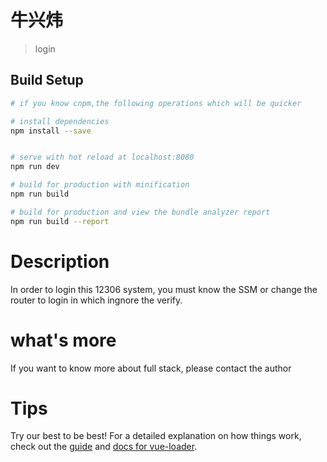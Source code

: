 <!--
 * @Author: your name
 * @Date:2020-06-28 21:43:00
 * @LastEditTime: 2020-06-30 11:13:08
 * @LastEditors: Please set LastEditors
 * @Description: In User Settings Edit
 * @FilePath: \12306\README.md
 -->
# 牛兴炜

> login

## Build Setup

``` bash
# if you know cnpm,the following operations which will be quicker

# install dependencies
npm install --save  


# serve with hot reload at localhost:8080
npm run dev

# build for production with minification
npm run build

# build for production and view the bundle analyzer report
npm run build --report
```
# Description
In order to login this 12306 system, you must know the SSM or change the router to login in which ingnore the verify.

# what's more
If you want to know more about full stack, please contact the author
# Tips
 Try our best to be best!
For a detailed explanation on how things work, check out the [guide](http://vuejs-templates.github.io/webpack/) and [docs for vue-loader](http://vuejs.github.io/vue-loader).
